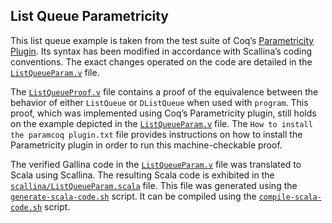 List Queue Parametricity
------------------------

This list queue example is taken from the test suite of Coq’s [Parametricity Plugin](https://github.com/coq-community/paramcoq). Its syntax has been modified in accordance with Scallina’s coding conventions. The exact changes operated on the code are detailed in the [```ListQueueParam.v```](./ListQueueParam.v) file.

The [```ListQueueProof.v```](./ListQueueProof.v) file contains a proof of the equivalence between the behavior of either `ListQueue` or `DListQueue` when used with ```program```. This proof, which was implemented using Coq’s Parametricity plugin, still holds on the example depicted in the [```ListQueueParam.v```](./ListQueueParam.v) file. The ```How to install the paramcoq plugin.txt``` file provides instructions on how to install the Parametricity plugin in order to run this machine-checkable proof.

The verified Gallina code in the [```ListQueueParam.v```](./ListQueueParam.v) file was translated to Scala using Scallina. The resulting Scala code is exhibited in the [```scallina/ListQueueParam.scala```](scallina/ListQueueParam.scala) file. This file was generated using the [```generate-scala-code.sh```](./generate-scala-code.sh) script. It can be compiled using the [```compile-scala-code.sh```](./compile-scala-code.sh) script.
